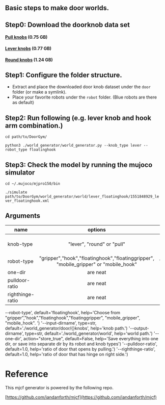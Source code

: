 ## Basic steps to make door worlds.

## Step0: Download the doorknob data set
#### [Pull knobs](https://github.com/PSVL/DoorGym/releases/download/v1.0/pullknobs.tar.gz) (0.75 GB)
#### [Lever knobs](https://github.com/PSVL/DoorGym/releases/download/v1.0/leverknobs.tar.gz) (0.77 GB)
#### [Round knobs](https://github.com/PSVL/DoorGym/releases/download/v1.0/roundknobs.tar.gz) (1.24 GB)

## Step1: Configure the folder structure.
* Extract and place the downloaded door knob dataset under the `door` folder (or make a symlink).
* Place your favorite robots under the `robot` folder. (Blue robots are there as default)

## Step2: Run following (e.g. lever knob and hook arm combination.)
`cd path/to/DoorGym/`

`python3 ./world_generator/world_generator.py --knob_type lever --robot_type floatinghook`

## Step3: Check the model by running the mujoco simulator
`cd ~/.mujoco/mjpro150/bin`

`./simulate path/to/DoorGym/world_generator/world/lever_floatinghook/1551848929_lever_floatinghook.xml`

## Arguments

| name          | options       | default   | explaination   |
| ------------- |:-------------:| :--------:| :-------------:|
| knob-type     | "lever", "round" or "pull" | 'If no arg, it use all types.'' ||
| robot-type    | "gripper","hook","floatinghook","floatinggripper", "mobile_gripper" or "mobile_hook"   |   'floatinghook' |
| one-dir       | are neat      |    $1 |
| pulldoor-ratio       | are neat      |    $1 |
| righthinge-ratio       | are neat      |    $1 |
--robot-type', default='floatinghook', help='Choose from "gripper","hook","floatinghook","floatinggripper", "mobile_gripper", "mobile_hook". ')
'--input-dirname', type=str, default='./world_generator/door/{}knobs', help='knob path.')
'--output-dirname', type=str, default='./world_generator/world', help='world path.')
'--one-dir', action="store_true", default=False, help='Save everything into one dir, or save into separate dir by its robot and knob types')
'--pulldoor-ratio', default=1.0, help='ratio of door that opens by pulling.')
'--righthinge-ratio', default=1.0, help='ratio of door that has hinge on right side.')

# Reference
This mjcf generator is powered by the following repo.

[https://github.com/iandanforth/mjcf](https://github.com/iandanforth/mjcf)
